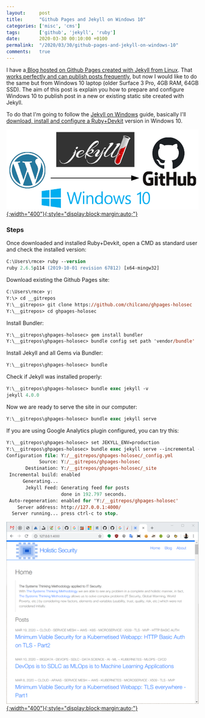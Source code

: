 ```yaml
---
layout:     post
title:      "Github Pages and Jekyll on Windows 10"
categories: ['misc', 'cms'] 
tags:       ['github', 'jekyll', 'ruby']
date:       2020-03-30 00:10:00 +0100
permalink:  "/2020/03/30/github-pages-and-jekyll-on-windows-10"
comments:   true
---
```

I have a[ Blog hosted on Github Pages created with Jekyll from Linux](https://holisticsecurity.io/2019/10/14/migrating-wordpress-com-blog-to-github-pages-with-jekyll-part1). That [works perfectly and can publish posts frequently](https://holisticsecurity.io/2019/12/10/migrating-wordpress-com-blog-to-github-pages-with-jekyll-part2), but now I would like to do the same but from Windows 10 laptop (older Surface 3 Pro, 4GB RAM, 64GB SSD). The aim of this post is explain you how to prepare and configure Windows 10 to publish post in a new or existing static site created with Jekyll.

To do that I'm going to follow the [Jekyll on Windows](https://jekyllrb.com/docs/installation/windows) guide, basically I'll [download, install and configure a Ruby+Devkit](https://rubyinstaller.org/downloads) version in Windows 10.

[![](/assets/blog20200330/20200330-github-pages-and-jekyll-on-windows-10-1.png){:width="400"}{:style="display:block;margin:auto;"}](/assets/blog20200330/20200330-github-pages-and-jekyll-on-windows-10-1.png.png)

<!-- more -->

### Steps

Once downloaded and installed Ruby+Devkit, open a CMD as standard user and check the installed version:

```ps
C:\Users\rmce> ruby --version
ruby 2.6.5p114 (2019-10-01 revision 67812) [x64-mingw32]
```
 
Download existing the Github Pages site:

```ps
C:\Users\rmce> y:
Y:\> cd __gitrepos
Y:\__gitrepos> git clone https://github.com/chilcano/ghpages-holosec
Y:\__gitrepos> cd ghpages-holosec
```

Install Bundler:

```ps
Y:\__gitrepos\ghpages-holosec> gem install bundler
Y:\__gitrepos\ghpages-holosec> bundle config set path 'vendor/bundle'
```

Install Jekyll and all Gems via Bundler:

```ps
Y:\__gitrepos\ghpages-holosec> bundle 
```

Check if Jekyll was installed properly:

```ps
Y:\__gitrepos\ghpages-holosec> bundle exec jekyll -v
jekyll 4.0.0
```

Now we are ready to serve the site in our computer:

```ps
Y:\__gitrepos\ghpages-holosec> bundle exec jekyll serve
```

If you are using Google Analytics plugin configured, you can try this:

```ps
Y:\__gitrepos\ghpages-holosec> set JEKYLL_ENV=production 
Y:\__gitrepos\ghpages-holosec> bundle exec jekyll serve --incremental --watch 
Configuration file: Y:/__gitrepos/ghpages-holosec/_config.yml
            Source: Y:/__gitrepos/ghpages-holosec
       Destination: Y:/__gitrepos/ghpages-holosec/_site
 Incremental build: enabled
      Generating...
       Jekyll Feed: Generating feed for posts
                    done in 192.797 seconds.
 Auto-regeneration: enabled for 'Y:/__gitrepos/ghpages-holosec'
    Server address: http://127.0.0.1:4000/
  Server running... press ctrl-c to stop.
```

[![](/assets/blog20200330/20200330-github-pages-and-jekyll-on-windows-10-2.png){:width="400"}{:style="display:block;margin:auto;"}](/assets/blog20200330/20200330-github-pages-and-jekyll-on-windows-10-2.png.png)